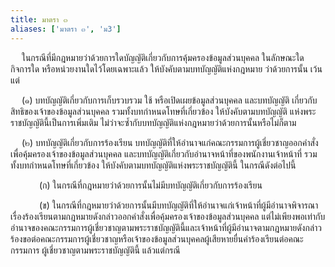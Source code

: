 ```yaml
---
title: มาตรา ๓
aliases: ['มาตรา ๓', 'ม3']
---
```


&emsp; ในกรณีที่มีกฎหมายว่าด้วยการใดบัญญัติเกี่ยวกับการคุ้มครองข้อมูลส่วนบุคคล ในลักษณะใด กิจการใด หรือหน่วยงานใดไว้โดยเฉพาะแล้ว ให้บังคับตามบทบัญญัติแห่งกฎหมาย ว่าด้วยการนั้น เว้นแต่  

&emsp; (๑) บทบัญญัติเกี่ยวกับการเก็บรวบรวม ใช้ หรือเปิดเผยข้อมูลส่วนบุคคล และบทบัญญัติ เกี่ยวกับสิทธิของเจ้าของข้อมูลส่วนบุคคล รวมทั้งบทกำหนดโทษที่เกี่ยวข้อง ให้บังคับตามบทบัญญัติ แห่งพระราชบัญญัตินี้เป็นการเพิ่มเติม ไม่ว่าจะซ้ำกับบทบัญญัติแห่งกฎหมายว่าด้วยการนั้นหรือไม่ก็ตาม  

&emsp; (๒) บทบัญญัติเกี่ยวกับการร้องเรียน บทบัญญัติที่ให้อำนาจแก่คณะกรรมการผู้เชี่ยวชาญออกคำสั่งเพื่อคุ้มครองเจ้าของข้อมูลส่วนบุคคล และบทบัญญัติเกี่ยวกับอำนาจหน้าที่ของพนักงานเจ้าหน้าที่ รวมทั้งบทกำหนดโทษที่เกี่ยวข้อง ให้บังคับตามบทบัญญัติแห่งพระราชบัญญัตินี้ ในกรณีดังต่อไปนี้  

&emsp;&emsp;&emsp; (ก) ในกรณีที่กฎหมายว่าด้วยการนั้นไม่มีบทบัญญัติเกี่ยวกับการร้องเรียน  

&emsp;&emsp;&emsp; (ข) ในกรณีที่กฎหมายว่าด้วยการนั้นมีบทบัญญัติที่ให้อำนาจแก่เจ้าหน้าที่ผู้มีอำนาจพิจารณา เรื่องร้องเรียนตามกฎหมายดังกล่าวออกคำสั่งเพื่อคุ้มครองเจ้าของข้อมูลส่วนบุคคล แต่ไม่เพียงพอเท่ากับ อำนาจของคณะกรรมการผู้เชี่ยวชาญตามพระราชบัญญัตินี้และเจ้าหน้าที่ผู้มีอำนาจตามกฎหมายดังกล่าว ร้องขอต่อคณะกรรมการผู้เชี่ยวชาญหรือเจ้าของข้อมูลส่วนบุคคลผู้เสียหายยื่นคำร้องเรียนต่อคณะกรรมการ ผู้เชี่ยวชาญตามพระราชบัญญัตินี้ แล้วแต่กรณี
